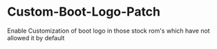 # Custom-Boot-Logo-Patch
Enable Customization of boot logo in those stock rom's which have not allowed it by default
